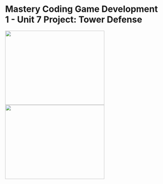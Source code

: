 # Mastery Coding Game Development 1 - Unit 7 Project: Tower Defense

<div display=flex flexDirection=row justifyContent=center> 
  <img src="https://github.com/torbenwb/mc-gd1-unit-7/blob/main/readme-assets/u7-2.gif" width=320 height=240/>
  <img src="[https://github.com/torbenwb/mc-gd1-unit-7/blob/main/readme-assets/u7-3.gif" width=320 height=240/>
</div>
